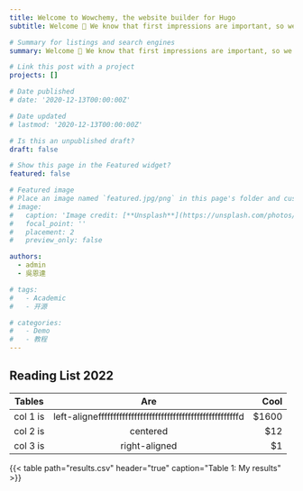 ```yaml
---
title: Welcome to Wowchemy, the website builder for Hugo
subtitle: Welcome 👋 We know that first impressions are important, so we've populated your new site with some initial content to help you get familiar with everything in no time.

# Summary for listings and search engines
summary: Welcome 👋 We know that first impressions are important, so we've populated your new site with some initial content to help you get familiar with everything in no time.

# Link this post with a project
projects: []

# Date published
# date: '2020-12-13T00:00:00Z'

# Date updated
# lastmod: '2020-12-13T00:00:00Z'

# Is this an unpublished draft?
draft: false

# Show this page in the Featured widget?
featured: false

# Featured image
# Place an image named `featured.jpg/png` in this page's folder and customize its options here.
# image:
#   caption: 'Image credit: [**Unsplash**](https://unsplash.com/photos/CpkOjOcXdUY)'
#   focal_point: ''
#   placement: 2
#   preview_only: false

authors:
  - admin
  - 吳恩達

# tags:
#   - Academic
#   - 开源

# categories:
#   - Demo
#   - 教程
---
```


## Reading List 2022

| Tables   |      Are      |  Cool |
| ----------------------- | :-----------------------------: | --------------------------: |
| col 1 is |  left-alignefffffffffffffffffffffffffffffffffffffffffffffffd | $1600 |
| col 2 is |    centered   |   $12 |
| col 3 is | right-aligned |    $1 |

{{< table path="results.csv" header="true" caption="Table 1: My results" >}}